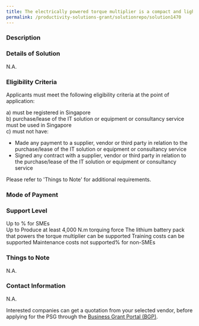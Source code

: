 ```yaml
---
title: The electrically powered torque multiplier is a compact and lightweight tool that provides repeatable precision when tightening bolts. The torque and angle settings are determined on the display which enables a convenient way of controlling the tool. Time is also saved during operation.
permalink: /productivity-solutions-grant/solutionrepo/solution1470
---
```


### Description



### Details of Solution

N.A.

### Eligibility Criteria

Applicants must meet the following eligibility criteria at the point of application:

a) must be registered in Singapore <br>
b) purchase/lease of the IT solution or equipment or consultancy service must be used in Singapore <br>
c) must not have:
- Made any payment to a supplier, vendor or third party in relation to the purchase/lease of the IT solution or equipment or consultancy service
- Signed any contract with a supplier, vendor or third party in relation to the purchase/lease of the IT solution or equipment or consultancy service

Please refer to 'Things to Note' for additional requirements.

### Mode of Payment


### Support Level
Up to % for SMEs <br>
Up to Produce at least 4,000 N.m torquing force 
The lithium battery pack that powers the torque multiplier can be supported
Training costs can be supported
Maintenance costs not supported% for non-SMEs

### Things to Note
N.A.

### Contact Information
N.A.

Interested companies can get a quotation from your selected vendor, before applying for the PSG through the <a target='_blank' rel='noopener' href='https://www.businessgrants.gov.sg/'>Business Grant Portal (BGP)</a>.
